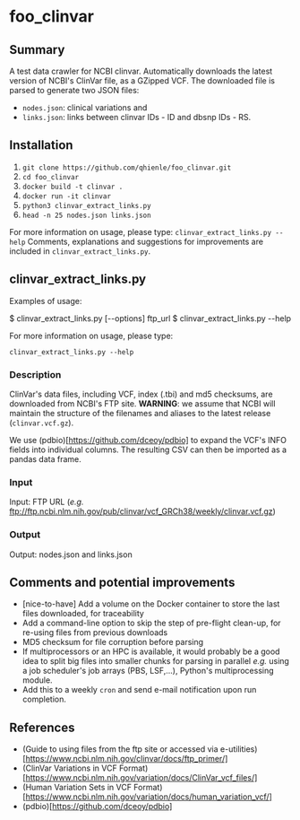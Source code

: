 # foo_clinvar

## Summary

A test data crawler for NCBI clinvar. Automatically downloads the latest version of NCBI's ClinVar file, as a GZipped VCF. The downloaded file is parsed to generate two JSON files:

- `nodes.json`: clinical variations and
- `links.json`: links between clinvar IDs - ID and dbsnp IDs - RS.

## Installation

1. `git clone https://github.com/qhienle/foo_clinvar.git`
2. `cd foo_clinvar`
3. `docker build -t clinvar .`
4. `docker run -it clinvar`
5. `python3 clinvar_extract_links.py`
6. `head -n 25 nodes.json links.json`

For more information on usage, please type: `clinvar_extract_links.py --help`
Comments, explanations and suggestions for improvements are included in `clinvar_extract_links.py`.

## clinvar_extract_links.py

Examples of usage:

  $ clinvar_extract_links.py [--options] ftp_url
  $ clinvar_extract_links.py --help

For more information on usage, please type:

`clinvar_extract_links.py --help`

### Description

ClinVar's data files, including VCF, index (.tbi) and md5 checksums, are downloaded from NCBI's FTP site. **WARNING**: we assume that NCBI will maintain the structure of the filenames and aliases to the latest release (`clinvar.vcf.gz`).

We use (pdbio)[https://github.com/dceoy/pdbio] to expand the VCF's INFO fields into individual columns. The resulting CSV can then be imported as a pandas data frame.

### Input

Input: FTP URL (*e.g.* ftp://ftp.ncbi.nlm.nih.gov/pub/clinvar/vcf_GRCh38/weekly/clinvar.vcf.gz)

### Output

Output: nodes.json and links.json

## Comments and potential improvements

- [nice-to-have] Add a volume on the Docker container to store the last files downloaded, for traceability
- Add a command-line option to skip the step of pre-flight clean-up, for re-using files from previous downloads
- MD5 checksum for file corruption before parsing
- If multiprocessors or an HPC is available, it would probably be a good idea to split big files into smaller chunks for parsing in parallel *e.g.* using a job scheduler's job arrays (PBS, LSF,...), Python's multiprocessing module.
- Add this to a weekly `cron` and send e-mail notification upon run completion.

## References

- (Guide to using files from the ftp site or accessed via e-utilities)[https://www.ncbi.nlm.nih.gov/clinvar/docs/ftp_primer/]
- (ClinVar Variations in VCF Format)[https://www.ncbi.nlm.nih.gov/variation/docs/ClinVar_vcf_files/]
- (Human Variation Sets in VCF Format)[https://www.ncbi.nlm.nih.gov/variation/docs/human_variation_vcf/]
- (pdbio)[https://github.com/dceoy/pdbio]

